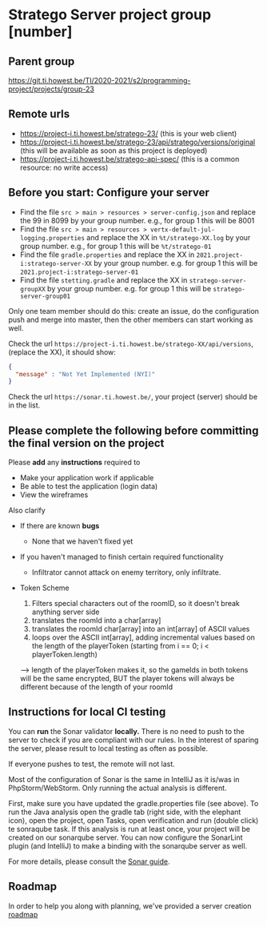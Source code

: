 # Stratego Server project group [number]

## Parent group
https://git.ti.howest.be/TI/2020-2021/s2/programming-project/projects/group-23

## Remote urls

* https://project-i.ti.howest.be/stratego-23/ (this is your web client)
* https://project-i.ti.howest.be/stratego-23/api/stratego/versions/original (this will be available as soon as this project is deployed)
* https://project-i.ti.howest.be/stratego-api-spec/ (this is a common resource: no write access)

## Before you start: Configure your server
* Find the file `src > main > resources > server-config.json` and replace the 99 in 8099 by your group number.
  e.g., for group 1 this will be 8001
* Find the file `src > main > resources > vertx-default-jul-logging.properties` and replace the XX in `%t/stratego-XX.log` by your group number.
  e.g., for group 1 this will be `%t/stratego-01`
* Find the file `gradle.properties` and replace the XX in `2021.project-i:stratego-server-XX` by your group number.
  e.g. for group 1 this will be `2021.project-i:stratego-server-01`
* Find the file `stetting.gradle` and replace the XX in `stratego-server-groupXX` by your group number.
  e.g. for group 1 this will be `stratego-server-group01`

Only one team member should do this:
create an issue, do the configuration push and merge into master, then the other members can start working as well.

Check the url `https://project-i.ti.howest.be/stratego-XX/api/versions`, (replace the XX), it should show:
````JSON
{
  "message" : "Not Yet Implemented (NYI)"
}
````
Check the url `https://sonar.ti.howest.be/`, your project (server) should be in the list.
  

## Please complete the following before committing the final version on the project
Please **add** any **instructions** required to
* Make your application work if applicable
* Be able to test the application (login data)
* View the wireframes

Also clarify
* If there are known **bugs**
  - None that we haven't fixed yet
  

* If you haven't managed to finish certain required functionality
  - Infiltrator cannot attack on enemy territory, only infiltrate.


* Token Scheme
  1) Filters special characters out of the roomID, so it doesn't break anything server side
  2) translates the roomId into a char[array]
  3) translates the roomId char[array] into an int[array] of ASCII values
  4) loops over the ASCII int[array], adding incremental values based on the length of the playerToken
     (starting from i == 0; i < playerToken.length)
  
  --> length of the playerToken makes it, so the gameIds in both tokens will be the same encrypted, BUT the player tokens will always be different
  because of the length of your roomId



## Instructions for local CI testing
You can **run** the Sonar validator **locally.**
There is no need to push to the server to check if you are compliant with our rules.
In the interest of sparing the server, please result to local testing as often as possible.

If everyone pushes to test, the remote will not last.

Most of the configuration of Sonar is the same in IntelliJ as it is/was in PhpStorm/WebStorm. Only running the actual analysis is different.

First, make sure you have updated the gradle.properties file (see above).
To run the Java analysis open the gradle tab (right side, with the elephant icon), open the project, open Tasks, open verification and run (double click) te sonraqube task.
If this analysis is run at least once, your project will be created on our sonarqube server.
You can now configure the SonarLint plugin (and IntelliJ) to make a binding with the sonarqube server as well.

For more details, please consult the [Sonar guide](https://git.ti.howest.be/TI/2020-2021/s2/programming-project/documentation/stratego-documentation/-/blob/master/sonar-guide/Sonar%20guide.md).

## Roadmap
In order to help you along with planning, we've provided a server creation [roadmap](https://git.ti.howest.be/TI/2020-2021/s2/programming-project/documentation/stratego-documentation/-/blob/master/server-roadmap.md)

